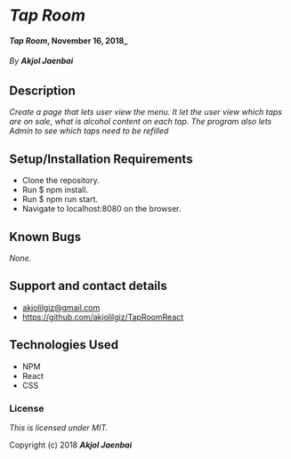 # _Tap Room_

#### _Tap Room_, November 16, 2018_

###### By _**Akjol Jaenbai**_

## Description

_Create a page that lets user view the menu. It let the user view which taps are on sale, what is alcohol content on each tap. The program also lets Admin to see which taps need to be refilled_

## Setup/Installation Requirements

* Clone the repository.
* Run $ npm install.
* Run $ npm run start.
* Navigate to localhost:8080 on the browser. 



## Known Bugs

_None._

## Support and contact details
* akjolilgiz@gmail.com
* https://github.com/akjolilgiz/TapRoomReact


## Technologies Used
* NPM
* React
* CSS



### License

*This is licensed under MIT.*

Copyright (c) 2018 **_Akjol Jaenbai_**
